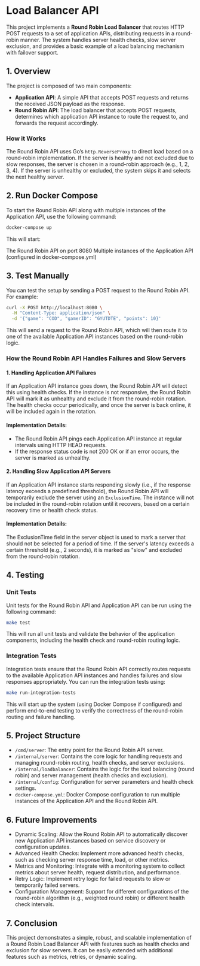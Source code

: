 # Load Balancer API

This project implements a **Round Robin Load Balancer** that routes HTTP POST requests to a set of application APIs, distributing requests in a round-robin manner. The system handles server health checks, slow server exclusion, and provides a basic example of a load balancing mechanism with failover support.

## 1. Overview

The project is composed of two main components:
- **Application API**: A simple API that accepts POST requests and returns the received JSON payload as the response.
- **Round Robin API**: The load balancer that accepts POST requests, determines which application API instance to route the request to, and forwards the request accordingly.

### How it Works
The Round Robin API uses Go’s `http.ReverseProxy` to direct load based on a round-robin implementation. If the server is healthy and not excluded due to slow responses, the server is chosen in a round-robin approach (e.g., 1, 2, 3, 4). If the server is unhealthy or excluded, the system skips it and selects the next healthy server.

## 2. Run Docker Compose

To start the Round Robin API along with multiple instances of the Application API, use the following command:

```bash
docker-compose up
```

This will start:

The Round Robin API on port 8080
Multiple instances of the Application API (configured in docker-compose.yml)

## 3. Test Manually
You can test the setup by sending a POST request to the Round Robin API. For example:

```bash
curl -X POST http://localhost:8080 \
  -H "Content-Type: application/json" \
  -d '{"game": "COD", "gamerID": "GYUTDTE", "points": 10}'
```

This will send a request to the Round Robin API, which will then route it to one of the available Application API instances based on the round-robin logic.

### How the Round Robin API Handles Failures and Slow Servers
#### 1. Handling Application API Failures
If an Application API instance goes down, the Round Robin API will detect this using health checks. If the instance is not responsive, the Round Robin API will mark it as unhealthy and exclude it from the round-robin rotation. The health checks occur periodically, and once the server is back online, it will be included again in the rotation.

#### Implementation Details:
- The Round Robin API pings each Application API instance at regular intervals using HTTP HEAD requests.
- If the response status code is not 200 OK or if an error occurs, the server is marked as unhealthy.

#### 2. Handling Slow Application API Servers

If an Application API instance starts responding slowly (i.e., if the response latency exceeds a predefined threshold), the Round Robin API will temporarily exclude the server using an `ExclusionTime`. The instance will not be included in the round-robin rotation until it recovers, based on a certain recovery time or health check status.

#### Implementation Details:
The ExclusionTime field in the server object is used to mark a server that should not be selected for a period of time.
If the server's latency exceeds a certain threshold (e.g., 2 seconds), it is marked as "slow" and excluded from the round-robin rotation.

## 4. Testing
### Unit Tests
Unit tests for the Round Robin API and Application API can be run using the following command:
```bash
make test
```
This will run all unit tests and validate the behavior of the application components, including the health check and round-robin routing logic.

### Integration Tests

Integration tests ensure that the Round Robin API correctly routes requests to the available Application API instances and handles failures and slow responses appropriately. You can run the integration tests using:
```bash
make run-integration-tests
```

This will start up the system (using Docker Compose if configured) and perform end-to-end testing to verify the correctness of the round-robin routing and failure handling.

## 5. Project Structure
 - `/cmd/server`: The entry point for the Round Robin API server.
 - `/internal/server`: Contains the core logic for handling requests and managing round-robin routing, health checks, and server exclusions.
- `/internal/loadbalancer`: Contains the logic for the load balancing (round robin) and server management (health checks and exclusion).
- `/internal/config`: Configuration for server parameters and health check settings.
- `docker-compose.yml`: Docker Compose configuration to run multiple instances of the Application API and the Round Robin API.

## 6. Future Improvements
- Dynamic Scaling: Allow the Round Robin API to automatically discover new Application API instances based on service discovery or configuration updates.
- Advanced Health Checks: Implement more advanced health checks, such as checking server response time, load, or other metrics.
- Metrics and Monitoring: Integrate with a monitoring system to collect metrics about server health, request distribution, and performance.
- Retry Logic: Implement retry logic for failed requests to slow or temporarily failed servers.
- Configuration Management: Support for different configurations of the round-robin algorithm (e.g., weighted round robin) or different health check intervals.

## 7. Conclusion
This project demonstrates a simple, robust, and scalable implementation of a Round Robin Load Balancer API with features such as health checks and exclusion for slow servers. It can be easily extended with additional features such as metrics, retries, or dynamic scaling.